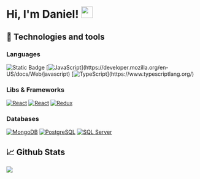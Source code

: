 # Hi, I'm Daniel! <img src="https://raw.githubusercontent.com/MartinHeinz/MartinHeinz/master/wave.gif" width="30px"> 

## 🔧 Technologies and tools

### Languages
<img alt="Static Badge" src="https://img.shields.io/badge/.NET-%23512BD4?link=https%3A%2F%2Fdotnet.microsoft.com%2Fpt-br%2F">
[<img alt="JavaScript" src="https://img.shields.io/badge/javascript%20-%23323330.svg?&style=for-the-badge&logo=javascript&logoColor=%23F7DF1E"/>](https://developer.mozilla.org/en-US/docs/Web/javascript) 
[<img alt="TypeScript" src="https://img.shields.io/badge/typescript%20-%23007ACC.svg?&style=for-the-badge&logo=typescript&logoColor=white"/>](https://www.typescriptlang.org/)

### Libs & Frameworks
[<img alt="React" src="https://img.shields.io/badge/react%20-%2320232a.svg?&style=for-the-badge&logo=react&logoColor=%2361DAFB"/>](https://react.dev/)
[<img alt="React" src="https://img.shields.io/badge/react_native%20-%2320232a.svg?&style=for-the-badge&logo=react&logoColor=%2361DAFB"/>](https://reactnative.dev/)
[<img alt="Redux" src="https://img.shields.io/badge/Redux%20-%23593d88.svg?&style=for-the-badge&logo=redux&logoColor=white"/>](https://redux.js.org/) 

### Databases
[<img alt="MongoDB" src ="https://img.shields.io/badge/MongoDB-%234ea94b.svg?&style=for-the-badge&logo=mongodb&logoColor=white"/>](https://www.mongodb.com/) 
[<img alt="PostgreSQL" src="https://img.shields.io/badge/postgresql%20-%230064a5.svg?&style=for-the-badge&logo=postgresql&logoColor=white"/>](https://www.postgresql.org/)
[<img alt="SQL Server" src="https://img.shields.io/badge/SQL_Server%20-%CC2927.svg?&style=for-the-badge&logo=microsoftsqlserver&logoColor=white"/>](https://www.microsoft.com/pt-br/sql-server/sql-server-2022)


## 📈 Github Stats
![](https://github-profile-summary-cards.vercel.app/api/cards/profile-details?username=danieljunio0&theme=default)
